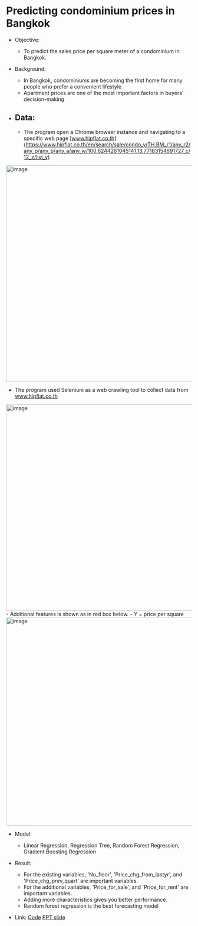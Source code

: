  # Predicting condominium prices in Bangkok  
  
- Objective: 
  - To predict the sales price per square meter of a condominium in Bangkok.    
- Background:   
  - In Bangkok, condominiums are becoming the first home for many people who prefer a convenient lifestyle  
  - Apartment prices are one of the most important factors in buyers' decision-making
  
- ## Data: 
  - The program open a Chrome browser instance and navigating to a specific web page [www.hipflat.co.th](https://www.hipflat.co.th/en/search/sale/condo_y/TH.BM_r1/any_r2/any_p/any_b/any_a/any_w/100.6244261045141,13.77183154691727_c/12_z/list_v)
<img width="586" alt="image" src="https://github.com/Teemyteem/BK21_technical_porfolio/assets/129394136/b11f9832-ac17-4216-852a-070c43e05459">  
    
  - The program used Selenium as a web crawling tool to collect data from www.hipflat.co.th  
<img width="560" alt="image" src="https://github.com/Teemyteem/BK21_technical_porfolio/assets/129394136/0a2c70b7-14df-408d-be94-5b14953168bd">  
  - Additional features is shown as in red box below. 
  - Y = price per square 
<img width="565" alt="image" src="https://github.com/Teemyteem/BK21_technical_porfolio/assets/129394136/5d120bae-8a3d-4591-9922-f9bbedfc20d3"> 


- Model:
  - Linear Regression, Regression Tree, Random Forest Regression, Gradient Boosting Regression  
  
- Result:  
  - For the existing variables, 'No_floor', 'Price_chg_from_lastyr', and 'Price_chg_prev_quart' are important variables.  
  - For the additional variables, 'Price_for_sale', and 'Price_for_rent' are important variables.  
  - Adding more characteristics gives you better performance.  
  - Random forest regression is the best forecasting model
- Link: [Code](https://github.com/Teemyteem/BK21_technical_porfolio/blob/main/%EB%8D%B0%EC%9D%B4%ED%84%B0%20%EC%88%98%EC%A7%91%20%EB%B0%8F%20%EC%A0%95%EC%A0%9C/Condo%20price%20per%20square%20meter%20prediction.ipynb) [PPT slide](https://github.com/Teemyteem/BK21_technical_porfolio/blob/main/%EB%8D%B0%EC%9D%B4%ED%84%B0%20%EC%88%98%EC%A7%91%20%EB%B0%8F%20%EC%A0%95%EC%A0%9C/Predicting%20condominium%20price%20in%20Bangkok.pdf)
